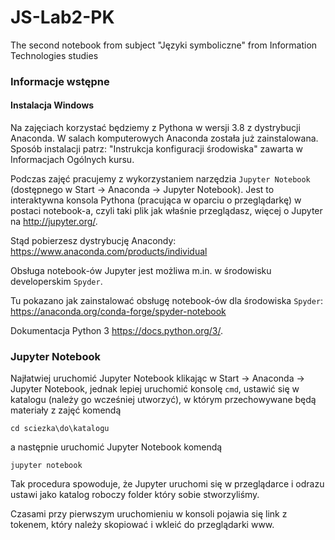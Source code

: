 # JS-Lab2-PK
  The second notebook from subject "Języki symboliczne" from Information Technologies studies 

### Informacje wstępne
#### Instalacja Windows
Na zajęciach korzystać będziemy z Pythona w wersji 3.8 z dystrybucji Anaconda. W salach komputerowych Anaconda została już zainstalowana. 
Sposób instalacji patrz: "Instrukcja konfiguracji środowiska" zawarta w Informacjach Ogólnych kursu.

Podczas zajęć pracujemy z wykorzystaniem narzędzia `Jupyter Notebook` (dostępnego w Start -> Anaconda -> Jupyter Notebook). Jest to interaktywna konsola Pythona (pracująca w oparciu o przeglądarkę) w postaci notebook-a, czyli taki plik jak właśnie przeglądasz, więcej o Jupyter na http://jupyter.org/.

Stąd pobierzesz dystrybucję Anacondy: https://www.anaconda.com/products/individual

Obsługa notebook-ów Jupyter jest możliwa m.in. w środowisku developerskim `Spyder`.

Tu pokazano jak zainstalować obsługę notebook-ów dla środowiska `Spyder`: https://anaconda.org/conda-forge/spyder-notebook

Dokumentacja Python 3 https://docs.python.org/3/.

### Jupyter Notebook
Najłatwiej uruchomić Jupyter Notebook klikając w Start -> Anaconda -> Jupyter Notebook, jednak lepiej uruchomić konsolę `cmd`, ustawić się w katalogu (należy go wcześniej utworzyć), w którym przechowywane będą materiały z zajęć komendą 
```
cd sciezka\do\katalogu
```
a następnie uruchomić Jupyter Notebook komendą
```
jupyter notebook
```
Tak procedura spowoduje, że Jupyter uruchomi się w przeglądarce i odrazu ustawi jako katalog roboczy folder który sobie stworzyliśmy.

Czasami przy pierwszym uruchomieniu w konsoli pojawia się link z tokenem, który należy skopiować i wkleić do przeglądarki www.
